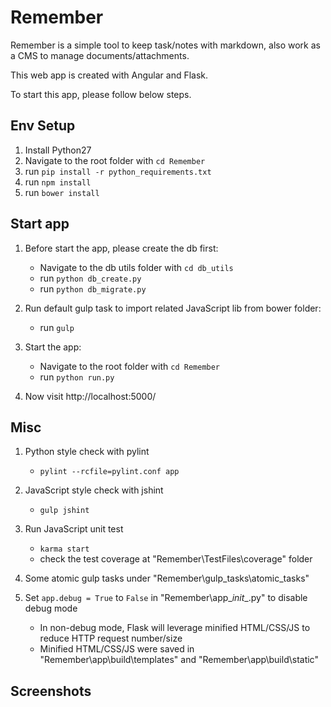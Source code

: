 # Remember
Remember is a simple tool to keep task/notes with markdown, also work as  a CMS to manage documents/attachments.  

This web app is created with Angular and Flask. 

To start this app, please follow below steps.


## Env Setup 

1. Install Python27
2. Navigate to the root folder with `cd Remember`
3. run `pip install -r python_requirements.txt` 
4. run `npm install`
5. run `bower install`


## Start app

1. Before start the app, please create the db first:

	- Navigate to the db utils folder with `cd db_utils`
	- run `python db_create.py` 
	- run `python db_migrate.py`
	
2. Run default gulp task to import related JavaScript lib from bower folder:

	- run `gulp`

3. Start the app:

	- Navigate to the root folder with `cd Remember`
	- run `python run.py`

4. Now visit http://localhost:5000/


## Misc

1. Python style check with pylint

    - `pylint --rcfile=pylint.conf app` 

2. JavaScript style check with jshint

    - `gulp jshint`     
    
3. Run JavaScript unit test

    - `karma start`
    - check the test coverage at "Remember\TestFiles\coverage\" folder
    
4. Some atomic gulp tasks under "Remember\gulp_tasks\atomic_tasks\"    

5. Set `app.debug = True` to `False` in "Remember\app\__init__.py" to disable debug mode

    - In non-debug mode, Flask will leverage minified HTML/CSS/JS to reduce HTTP request number/size
    - Minified HTML/CSS/JS were saved in "Remember\app\build\templates" and "Remember\app\build\static" 


## Screenshots


